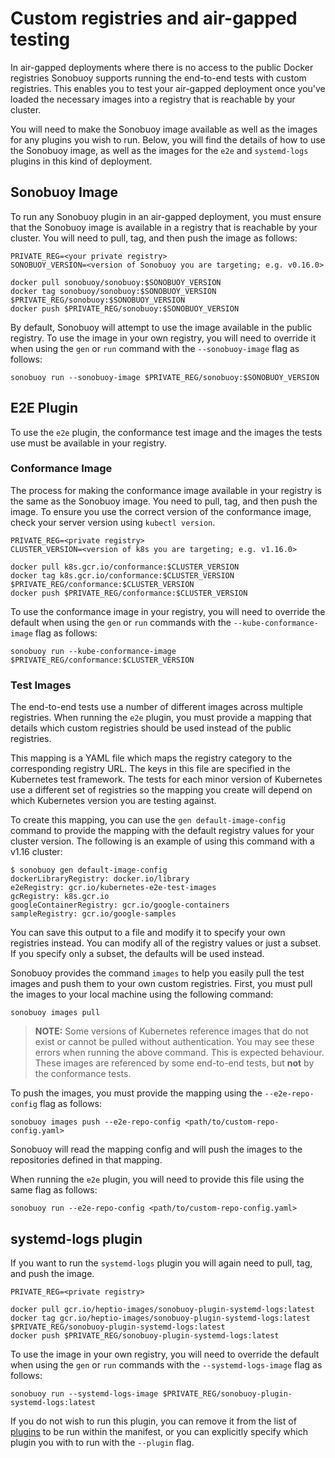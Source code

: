 # Custom registries and air-gapped testing

In air-gapped deployments where there is no access to the public Docker registries Sonobuoy supports running the end-to-end tests with custom registries.
This enables you to test your air-gapped deployment once you've loaded the necessary images into a registry that is reachable by your cluster.

You will need to make the Sonobuoy image available as well as the images for any plugins you wish to run.
Below, you will find the details of how to use the Sonobuoy image, as well as the images for the `e2e` and `systemd-logs` plugins in this kind of deployment.

## Sonobuoy Image
To run any Sonobuoy plugin in an air-gapped deployment, you must ensure that the Sonobuoy image is available in a registry that is reachable by your cluster.
You will need to pull, tag, and then push the image as follows:

```
PRIVATE_REG=<your private registry>
SONOBUOY_VERSION=<version of Sonobuoy you are targeting; e.g. v0.16.0>

docker pull sonobuoy/sonobuoy:$SONOBUOY_VERSION
docker tag sonobuoy/sonobuoy:$SONOBUOY_VERSION $PRIVATE_REG/sonobuoy:$SONOBUOY_VERSION
docker push $PRIVATE_REG/sonobuoy:$SONOBUOY_VERSION
```

By default, Sonobuoy will attempt to use the image available in the public registry.
To use the image in your own registry, you will need to override it when using the `gen` or `run` command with the `--sonobuoy-image` flag as follows:

```
sonobuoy run --sonobuoy-image $PRIVATE_REG/sonobuoy:$SONOBUOY_VERSION
```

## E2E Plugin

To use the `e2e` plugin, the conformance test image and the images the tests use must be available in your registry.

### Conformance Image
The process for making the conformance image available in your registry is the same as the Sonobuoy image.
You need to pull, tag, and then push the image.
To ensure you use the correct version of the conformance image, check your server version using `kubectl version`.


```
PRIVATE_REG=<private registry>
CLUSTER_VERSION=<version of k8s you are targeting; e.g. v1.16.0>

docker pull k8s.gcr.io/conformance:$CLUSTER_VERSION
docker tag k8s.gcr.io/conformance:$CLUSTER_VERSION $PRIVATE_REG/conformance:$CLUSTER_VERSION
docker push $PRIVATE_REG/conformance:$CLUSTER_VERSION
```

To use the conformance image in your registry, you will need to override the default when using the `gen` or `run` commands with the `--kube-conformance-image` flag as follows:

```
sonobuoy run --kube-conformance-image $PRIVATE_REG/conformance:$CLUSTER_VERSION
```

### Test Images

The end-to-end tests use a number of different images across multiple registries.
When running the `e2e` plugin, you must provide a mapping that details which custom registries should be used instead of the public registries.

This mapping is a YAML file which maps the registry category to the corresponding registry URL.
The keys in this file are specified in the Kubernetes test framework.
The tests for each minor version of Kubernetes use a different set of registries so the mapping you create will depend on which Kubernetes version you are testing against.

To create this mapping, you can use the `gen default-image-config` command to provide the mapping with the default registry values for your cluster version.
The following is an example of using this command with a v1.16 cluster:

```
$ sonobuoy gen default-image-config
dockerLibraryRegistry: docker.io/library
e2eRegistry: gcr.io/kubernetes-e2e-test-images
gcRegistry: k8s.gcr.io
googleContainerRegistry: gcr.io/google-containers
sampleRegistry: gcr.io/google-samples
```

You can save this output to a file and modify it to specify your own registries instead.
You can modify all of the registry values or just a subset.
If you specify only a subset, the defaults will be used instead.

Sonobuoy provides the command `images` to help you easily pull the test images and push them to your own custom registries.
First, you must pull the images to your local machine using the following command:

```
sonobuoy images pull
```

> **NOTE:** Some versions of Kubernetes reference images that do not exist or cannot be pulled without authentication.
> You may see these errors when running the above command. This is expected behaviour.
> These images are referenced by some end-to-end tests, but **not** by the conformance tests.

To push the images, you must provide the mapping using the `--e2e-repo-config` flag as follows: 

```
sonobuoy images push --e2e-repo-config <path/to/custom-repo-config.yaml>
```

Sonobuoy will read the mapping config and will push the images to the repositories defined in that mapping.

When running the `e2e` plugin, you will need to provide this file using the same flag as follows:

```
sonobuoy run --e2e-repo-config <path/to/custom-repo-config.yaml>
```

## systemd-logs plugin

If you want to run the `systemd-logs` plugin you will again need to pull, tag, and push the image.


```
PRIVATE_REG=<private registry>

docker pull gcr.io/heptio-images/sonobuoy-plugin-systemd-logs:latest
docker tag gcr.io/heptio-images/sonobuoy-plugin-systemd-logs:latest $PRIVATE_REG/sonobuoy-plugin-systemd-logs:latest
docker push $PRIVATE_REG/sonobuoy-plugin-systemd-logs:latest
```

To use the image in your own registry, you will need to override the default when using the `gen` or `run` commands with the `--systemd-logs-image` flag as follows:

```
sonobuoy run --systemd-logs-image $PRIVATE_REG/sonobuoy-plugin-systemd-logs:latest
```

If you do not wish to run this plugin, you can remove it from the list of [plugins][plugins] to be run within the manifest, or you can explicitly specify which plugin you with to run with the `--plugin` flag.

[plugins]: plugins.md#choosing-which-plugins-to-run
